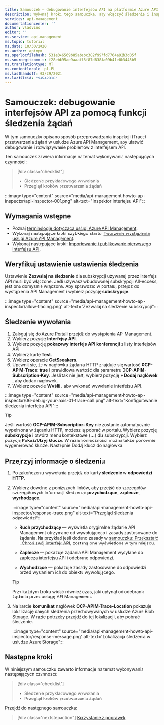 ```yaml
---
title: Samouczek — debugowanie interfejsów API na platformie Azure API Management przy użyciu śledzenia żądań
description: Wykonaj kroki tego samouczka, aby włączyć śledzenie i inspekcję kroków przetwarzania żądań w usłudze Azure API Management.
services: api-management
documentationcenter: ''
author: vladvino
editor: ''
ms.service: api-management
ms.topic: tutorial
ms.date: 10/30/2020
ms.author: apimpm
ms.openlocfilehash: 531e346569b85ababc382f997fd7764a92b3d05f
ms.sourcegitcommit: f28ebb95ae9aaaff3f87d8388a09b41e0b3445b5
ms.translationtype: MT
ms.contentlocale: pl-PL
ms.lasthandoff: 03/29/2021
ms.locfileid: "94542318"
---
```

# <a name="tutorial-debug-your-apis-using-request-tracing"></a>Samouczek: debugowanie interfejsów API za pomocą funkcji śledzenia żądań

W tym samouczku opisano sposób przeprowadzania inspekcji (Trace) przetwarzania żądań w usłudze Azure API Management, aby ułatwić debugowanie i rozwiązywanie problemów z interfejsem API. 

Ten samouczek zawiera informacje na temat wykonywania następujących czynności:

> [!div class="checklist"]
> * Śledzenie przykładowego wywołania
> * Przegląd kroków przetwarzania żądań

:::image type="content" source="media/api-management-howto-api-inspector/api-inspector-001.png" alt-text="Inspektor interfejsu API":::

## <a name="prerequisites"></a>Wymagania wstępne

+ Poznaj [terminologię dotyczącą usługi Azure API Management](api-management-terminology.md).
+ Wykonaj następujące kroki szybkiego startu: [Tworzenie wystąpienia usługi Azure API Management](get-started-create-service-instance.md).
+ Wykonaj następujące kroki: [Importowanie i publikowanie pierwszego interfejsu API](import-and-publish.md).

## <a name="verify-allow-tracing-setting"></a>Weryfikuj ustawienie ustawienia śledzenia 

Ustawienie **Zezwalaj na śledzenie** dla subskrypcji używanej przez interfejs API musi być włączone. Jeśli używasz wbudowanej subskrypcji All-Access, jest ona domyślnie włączona. Aby sprawdzić w portalu, przejdź do wystąpienia API Management i wybierz pozycję **subskrypcje**.

   :::image type="content" source="media/api-management-howto-api-inspector/allow-tracing.png" alt-text="Zezwalaj na śledzenie subskrypcji":::

## <a name="trace-a-call"></a>Śledzenie wywołania

1. Zaloguj się do [Azure Portal](https://portal.azure.com)i przejdź do wystąpienia API Management.
1. Wybierz pozycję **Interfejsy API**.
1. Wybierz pozycję  **pokazowy interfejs API konferencji** z listy interfejsów API.
1. Wybierz kartę **Test**.
1. Wybierz operację **GetSpeakers**.
1. Upewnij się, że w nagłówku żądania HTTP znajduje się wartość **OCP-APIM-Trace: true** i prawidłowa wartość dla parametru **OCP-APIM-Subscription-Key**. Jeśli tak nie jest, wybierz pozycję **+ Dodaj nagłówek** , aby dodać nagłówek.
1. Wybierz pozycję **Wyślij** , aby wykonać wywołanie interfejsu API.

  :::image type="content" source="media/api-management-howto-api-inspector/06-debug-your-apis-01-trace-call.png" alt-text="Konfigurowanie śledzenia interfejsu API":::

> [!TIP]
> Jeśli wartość **OCP-APIM-Subscription-Key** nie zostanie automatycznie wypełniona w żądaniu HTTP, możesz ją pobrać w portalu. Wybierz pozycję **subskrypcje** i otwórz menu kontekstowe (**...**) dla subskrypcji. Wybierz pozycję **Pokaż/Ukryj klucze**. W razie konieczności można także ponownie wygenerować klucze. Następnie Dodaj klucz do nagłówka.

## <a name="review-trace-information"></a>Przejrzyj informacje o śledzeniu

1. Po zakończeniu wywołania przejdź do karty **śledzenie** w **odpowiedzi HTTP**.
1. Wybierz dowolne z poniższych linków, aby przejść do szczegółów szczegółowych informacji śledzenia: **przychodzące**, **zaplecze**, **wychodzące**.

     :::image type="content" source="media/api-management-howto-api-inspector/response-trace.png" alt-text="Przegląd śledzenia odpowiedzi":::

    * **Ruch przychodzący** — wyświetla oryginalne żądanie API Management otrzymane od wywołującego i zasady zastosowane do żądania. Na przykład jeśli dodano zasady w [samouczku: Przekształć i Chroń swój interfejs API](transform-api.md), zostaną one wyświetlone w tym miejscu.

    * **Zaplecze** — pokazuje żądania API Management wysyłane do zaplecza interfejsu API i odebrane odpowiedzi.

    * **Wychodzące** — pokazuje zasady zastosowane do odpowiedzi przed wysłaniem ich do obiektu wywołującego.

    > [!TIP]
    > Przy każdym kroku widać również czas, jaki upłynął od odebrania żądania przez usługę API Management.

1. Na karcie **komunikat** nagłówek **OCP-APIM-Trace-Location** pokazuje lokalizację danych śledzenia przechowywanych w usłudze Azure Blob Storage. W razie potrzeby przejdź do tej lokalizacji, aby pobrać śledzenie.

     :::image type="content" source="media/api-management-howto-api-inspector/response-message.png" alt-text="Lokalizacja śledzenia w usłudze Azure Storage":::
## <a name="next-steps"></a>Następne kroki

W niniejszym samouczku zawarto informacje na temat wykonywania następujących czynności:

> [!div class="checklist"]
> * Śledzenie przykładowego wywołania
> * Przegląd kroków przetwarzania żądań

Przejdź do następnego samouczka:

> [!div class="nextstepaction"]
> [Korzystanie z poprawek](api-management-get-started-revise-api.md)
